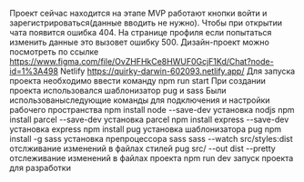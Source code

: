 Проект сейчас находится на этапе MVP работают кнопки войти и зарегистрироваться(данные вводить не нужно). Чтобы при открытии чата появится ошибка 404. На странице профиля если попытаться изменить данные это вызовет ошибку 500.
Дизайн-проект можно посмотреть по ссылке https://www.figma.com/file/OvZHFHkCe8HWUF0GcjF1Kd/Chat?node-id=1%3A498
Netlify https://quirky-darwin-602093.netlify.app/
Для запуска проекта необходимо ввести команду npm run start
При создании проекта использовался шаблонизатор pug и sass
Были использованыследующие команды для подключения и настройки рабочего пространства 
npm install node --save-dev установка nodjs
npm install parcel --save-dev установка parcel
npm install express --save-dev установка express
npm install pug установка шаблонизатора pug
npm install -g sass установка препроцессора sass
sass --watch src/styles:dist отслживание изменений в файлах стилей
pug src/ --out dist --pretty отслеживание изменений в файлах проекта
npm run dev запуск проекта для разработки
